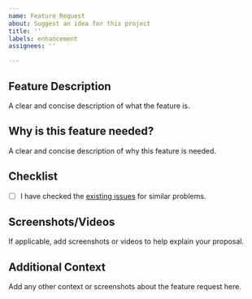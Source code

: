 ```yaml
---
name: Feature Request
about: Suggest an idea for this project
title: ''
labels: enhancement
assignees: ''

---
```


## Feature Description
A clear and concise description of what the feature is.

## Why is this feature needed?
A clear and concise description of why this feature is needed.

## Checklist
- [ ] I have checked the [existing issues](https://github.com/in179/copying/issues) for similar problems.

## Screenshots/Videos
If applicable, add screenshots or videos to help explain your proposal.

## Additional Context
Add any other context or screenshots about the feature request here.

